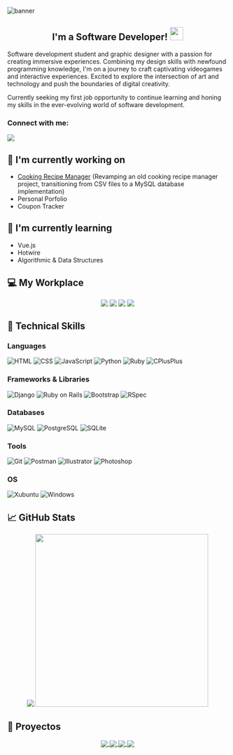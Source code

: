![banner](https://drive.google.com/uc?export=view&id=1X32JQOIK_1obLM9l-Sw3IniP8yrDaFYY)

<h2 align='center'>
  I'm a Software Developer! <img src="https://user-images.githubusercontent.com/1303154/88677602-1635ba80-d120-11ea-84d8-d263ba5fc3c0.gif" width="30"> 
</h2>

<p>
  Software development student and graphic designer with a passion for creating immersive experiences. Combining my design skills with newfound programming knowledge, I'm on a journey to craft captivating videogames and interactive experiences. Excited to explore the intersection of art and technology and push the boundaries of digital creativity.
</p>

<p>
 Currently seeking my first job opportunity to continue learning and honing my skills in the ever-evolving world of software development.
</p>

### Connect with me:
<a href="https://www.linkedin.com/in/daniel-alejandro-tejerina/">
  <img src="https://img.shields.io/badge/linkedin-%230077B5.svg?&style=for-the-badge&logo=linkedin&logoColor=white" />
</a><br>


<p align='center'>
</p>

## 🔭 I'm currently working on

- [Cooking Recipe Manager](https://github.com/Mettralla/recetario_cocina_app) (Revamping an old cooking recipe manager project, transitioning from CSV files to a MySQL database implementation) 
- Personal Porfolio
- Coupon Tracker

## 🌱 I'm currently learning

- Vue.js
- Hotwire
- Algorithmic & Data Structures 

## 💻 My Workplace

<p align='center'>
<img src="https://img.shields.io/badge/Windows-0078D6?style=for-the-badge&logo=windows&logoColor=white"/>
<img src="https://img.shields.io/badge/Intel-Core_i5_7th-0071C5?style=for-the-badge&logo=intel&logoColor=white"/>
<img src="https://img.shields.io/badge/RAM-8GB-%230071C5.svg?&style=for-the-badge&logoColor=white"/>
<img src="https://img.shields.io/badge/nvidia-gt%20710-%2376B900.svg?&style=for-the-badge&logo=nvidia&logoColor=white"/>
</p>

## 💼 Technical Skills

### Languages

<p>
  <img alt="HTML" src="https://img.shields.io/badge/HTML-E34F26.svg?logo=html5&logoColor=white">
  <img alt="CSS" src="https://img.shields.io/badge/CSS-1572B6.svg?logo=css3&logoColor=white">
  <img alt="JavaScript" src="https://img.shields.io/badge/JavaScript-F7DF1E.svg?logo=javascript&logoColor=black">
  <img alt="Python" src="https://img.shields.io/badge/Python-3776AB.svg?logo=python&logoColor=white">
  <img alt="Ruby" src="https://img.shields.io/badge/Ruby-EE0000?logo=ruby&logoColor=white">
  <img alt="CPlusPlus" src="https://img.shields.io/badge/C++-276DC3.svg?logo=cplusplus&logoColor=white">
</p>

### Frameworks & Libraries

<p>
  <img alt="Django" src="https://img.shields.io/badge/Django-092E20?logo=django&logoColor=green">
  <img alt="Ruby on Rails" src="https://img.shields.io/badge/Ruby_on_Rails-EE0000?logo=rubyonrails&logoColor=white">
  <img alt="Bootstrap" src="https://img.shields.io/badge/Bootstrap-7952B3.svg?logo=bootstrap&logoColor=white">
  <img alt="RSpec" src="https://img.shields.io/badge/RSpec-EE0000?logo=ruby&logoColor=white">
</p>

### Databases

<p>
    <img alt="MySQL" src="https://img.shields.io/badge/MySQL-4479A1.svg?logo=mysql&logoColor=white">
    <img alt="PostgreSQL" src ="https://img.shields.io/badge/PostgreSQL-4169E1.svg?logo=postgresql&logoColor=white">
    <img alt="SQLite" src ="https://img.shields.io/badge/SQLite-003B57.svg?logo=sqlite&logoColor=white">
</p>

### Tools

<p>
    <img alt="Git" src="https://img.shields.io/badge/Git-F05032.svg?logo=git&logoColor=white">    
    <img alt="Postman" src="https://img.shields.io/badge/Postman-FF6C37?logo=postman&logoColor=white">
  <img alt="Illustrator" src="https://img.shields.io/badge/Illustrator-DC6920?logo=adobeillustrator&logoColor=white">
  <img alt="Photoshop" src="https://img.shields.io/badge/Photoshop-3776AB.svg?logo=adobephotoshop&logoColor=white">
</p>

### OS

<p>
    <img alt="Xubuntu" src="https://img.shields.io/badge/Xubuntu-orange?logo=ubuntu&logoColor=white">
    <img alt="Windows" src="https://img.shields.io/badge/Windows-blue?logo=windows&logoColor=white">     
</p>

## 📈 GitHub Stats 

<div align= 'center'>
  <a href="#"><img src="https://github-readme-stats.vercel.app/api/top-langs/?username=Mettralla&layout=compact&theme=midnight-purple"></a>
<a href="#"><img src="https://github-readme-stats.vercel.app/api?username=Mettralla&show_icons=true&count_private=true&theme=midnight-purple" width="395"></a>
</div>

## 📝 Proyectos
<div align="center">
  
<a href="https://github.com/Mettralla/WebApp">
  <img align="center" src="https://github-readme-stats.vercel.app/api/pin/?username=Mettralla&repo=WebApp&theme=midnight-purple" />
</a>

<a href="https://github.com/Mettralla/QuarkDesafio">
 <img align="center" src="https://github-readme-stats.vercel.app/api/pin/?username=Mettralla&repo=QuarkDesafio&theme=midnight-purple" />
</a>

<a href="https://github.com/Mettralla/old_alkemy_challenge_disney_api">
 <img align="center" src="https://github-readme-stats.vercel.app/api/pin/?username=Mettralla&repo=old_alkemy_challenge_disney_api&theme=midnight-purple" />
</a>

<a href="https://github.com/Mettralla/GGJ-Heaven-or-Hell">
  <img align="center" src="https://github-readme-stats.vercel.app/api/pin/?username=Mettralla&repo=GGJ-Heaven-or-Hell&theme=midnight-purple" />
</a>
</div>
